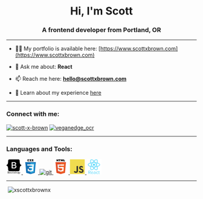 <h1 align="center">Hi, I'm Scott</h1>
<h3 align="center">A frontend developer from Portland, OR</h3>

***

- 👨‍💻 My portfolio is available here: [https://www.scottxbrown.com](https://www.scottxbrown.com)

- 💬 Ask me about: **React**

- 📫 Reach me here: **hello@scottxbrown.com**

- 📄 Learn about my experience [here](https://www.scottxbrown.com/static/media/Scott_Brown_Resume.d2f2db7a5a2292557a74.pdf)

***

<h3 align="left">Connect with me:</h3>
<p align="left">
<a href="https://linkedin.com/in/scott-x-brown" target="blank"><img align="center" src="https://raw.githubusercontent.com/rahuldkjain/github-profile-readme-generator/master/src/images/icons/Social/linked-in-alt.svg" alt="scott-x-brown" height="30" width="40" /></a>
<a href="https://instagram.com/veganedge_ocr" target="blank"><img align="center" src="https://raw.githubusercontent.com/rahuldkjain/github-profile-readme-generator/master/src/images/icons/Social/instagram.svg" alt="veganedge_ocr" height="30" width="40" /></a>
</p>

***

<h3 align="left">Languages and Tools:</h3>
<p align="left"> <a href="https://getbootstrap.com" target="_blank" rel="noreferrer"> <img src="https://raw.githubusercontent.com/devicons/devicon/master/icons/bootstrap/bootstrap-plain-wordmark.svg" alt="bootstrap" width="40" height="40"/> </a> <a href="https://www.w3schools.com/css/" target="_blank" rel="noreferrer"> <img src="https://raw.githubusercontent.com/devicons/devicon/master/icons/css3/css3-original-wordmark.svg" alt="css3" width="40" height="40"/> </a> <a href="https://git-scm.com/" target="_blank" rel="noreferrer"> <img src="https://www.vectorlogo.zone/logos/git-scm/git-scm-icon.svg" alt="git" width="40" height="40"/> </a> <a href="https://www.w3.org/html/" target="_blank" rel="noreferrer"> <img src="https://raw.githubusercontent.com/devicons/devicon/master/icons/html5/html5-original-wordmark.svg" alt="html5" width="40" height="40"/> </a> <a href="https://developer.mozilla.org/en-US/docs/Web/JavaScript" target="_blank" rel="noreferrer"> <img src="https://raw.githubusercontent.com/devicons/devicon/master/icons/javascript/javascript-original.svg" alt="javascript" width="40" height="40"/> </a> <a href="https://reactjs.org/" target="_blank" rel="noreferrer"> <img src="https://raw.githubusercontent.com/devicons/devicon/master/icons/react/react-original-wordmark.svg" alt="react" width="40" height="40"/> </a> </p>

***

<p>&nbsp;<img align="center" src="https://github-readme-stats.vercel.app/api?username=xscottxbrownx&show_icons=true&locale=en" alt="xscottxbrownx" /></p>
